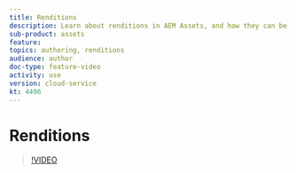 ```yaml
---
title: Renditions
description: Learn about renditions in AEM Assets, and how they can be viewed.
sub-product: assets
feature: 
topics: authoring, renditions
audience: author
doc-type: feature-video
activity: use
version: cloud-service
kt: 4496
---
```


# Renditions

>[!VIDEO](https://video.tv.adobe.com/v/32047/?quality=12&learn=on&hidetitle=true)

